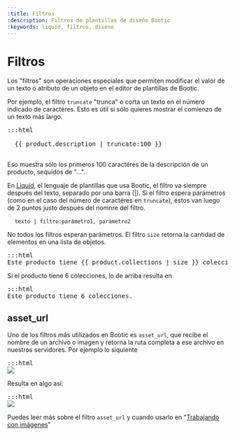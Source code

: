 ```yaml
---
:title: Filtros
:description: Filtros de plantillas de diseño Bootic
:keywords: liquid, filtros, diseno
---
```


# Filtros

Los "filtros" son operaciones especiales que permiten modificar el valor de un texto o atributo de un objeto en el editor de plantillas de Bootic.

Por ejemplo, el filtro <code>truncate</code> "trunca" o corta un texto en el número indicado de caractéres. Esto es útil si sólo quieres mostrar el comienzo de un texto más largo.

<pre>:::html
<div class="description">
  {{ product.description | truncate:100 }}
</div>
</pre>

Eso muestra sólo los primeros 100 caractéres de la descripción de un producto, sequidos de "...".

En [Liquid](http://liquidmarkup.org/), el lenguaje de plantillas que usa Bootic, el filtro va siempre después del texto, separado por una barra (|). Si el filtro espera parámetros (como en el caso del número de caractéres en <code>truncate</code>), éstos van luego de 2 puntos justo después del nomnre del filtro.

<pre>
  <code>texto | filtro:parámetro1, parámetro2</code>
</pre>

No todos los filtros esperan parámetros. El filtro <code>size</code> retorna la cantidad de elementos en una lista de objetos.

<pre>:::html
Este producto tiene {{ product.collections | size }} colecciones.
</pre>

Si el producto tiene 6 colecciones, lo de arriba resulta en 

<pre>:::html
Este producto tiene 6 colecciones.
</pre>

## asset_url

Uno de los filtros más utilizados en Bootic es <code>asset_url</code>, que recibe el nombre de un archivo o imagen y retorna la ruta completa a ese archivo en nuestros servidores. Por ejemplo lo siquiente

<pre>:::html
<img src="{{ 'logo.png' | asset_url }}" />
</pre>

Resulta en algo así:

<pre>:::html
<img src="http://static.bootic.net/themes/100/logo.png" />
</pre>

Puedes leer más sobre el filtro <code>asset_url</code> y cuando usarlo en "[Trabajando con imágenes](/es/themes/imagenes)"